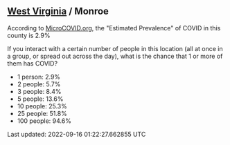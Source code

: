 
## [West Virginia](/united-states/west-virginia) / Monroe

According to [MicroCOVID.org](http://microcovid.org),
the "Estimated Prevalence" of COVID in this county is 2.9%

If you interact with a certain number of people in this location
(all at once in a group, or spread out across the day), what is the chance that
1 or more of them has COVID?

- 1 person: 2.9%
- 2 people: 5.7%
- 3 people: 8.4%
- 5 people: 13.6%
- 10 people: 25.3%
- 25 people: 51.8%
- 100 people: 94.6%

Last updated: 2022-09-16 01:22:27.662855 UTC
